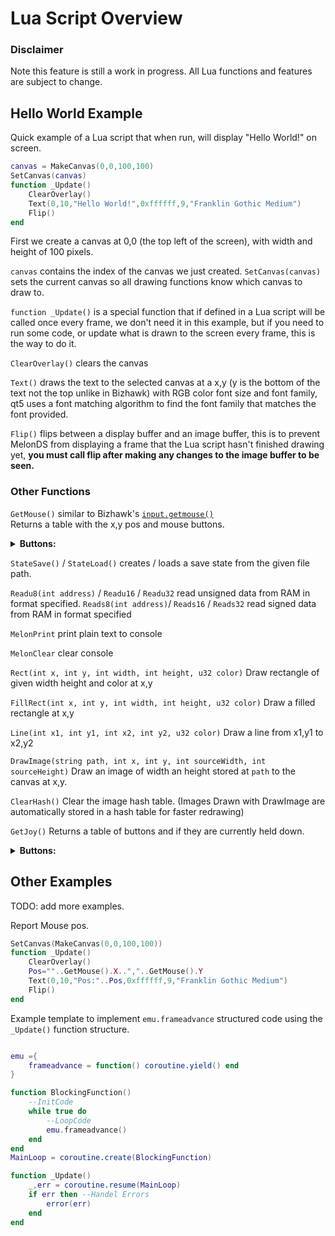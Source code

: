 # Lua Script Overview
### Disclaimer 
Note this feature is still a work in progress. All Lua functions and features are subject to change.
## Hello World Example
Quick example of a Lua script that when run, will display "Hello World!" on screen.

```Lua
canvas = MakeCanvas(0,0,100,100)
SetCanvas(canvas)
function _Update()
    ClearOverlay()
    Text(0,10,"Hello World!",0xffffff,9,"Franklin Gothic Medium")
    Flip()
end
```
First we create a canvas at 0,0 (the top left of the screen), with width and height of 100 pixels.

`canvas` contains the index of the canvas we just created. `SetCanvas(canvas)` sets the current canvas so all drawing functions know which canvas to draw to.

`function _Update()` is a special function that if defined in a Lua script will be called once every frame, we don't need it in this example, but if you need to run some code, or update what is drawn to the screen every frame, this is the way to do it.

`ClearOverlay()` clears the canvas

`Text()` draws the text to the selected canvas at a x,y (y is the bottom of the text not the top unlike in Bizhawk) with RGB color font size and font family, qt5 uses a font matching algorithm to find the font family that matches the font provided. 

`Flip()` flips between a display buffer and an image buffer, this is to prevent MelonDS from displaying a frame that the Lua script hasn't finished drawing yet, **you must call flip after making any changes to the image buffer to be seen.**

### Other Functions

`GetMouse()` similar to Bizhawk's [`input.getmouse()`](https://tasvideos.org/Bizhawk/LuaFunctions)  
Returns a table with the x,y pos and mouse buttons.
<details><summary><b>Buttons:</b></summary><p>

```
    "X,"Y","Left","Middle","Right",
    "XButton1","XButton2"
```
</p>
</details>

`StateSave()` / `StateLoad()` creates / loads a save state from the given file path.

`Readu8(int address)` / `Readu16` / `Readu32` read unsigned data from RAM in format specified.
`Reads8(int address)`/ `Reads16` / `Reads32` read signed data from RAM in format specified

`MelonPrint` print plain text to console

`MelonClear` clear console 

`Rect(int x, int y, int width, int height, u32 color)` Draw rectangle of given width height and color at x,y

`FillRect(int x, int y, int width, int height, u32 color)` Draw a filled rectangle at x,y

`Line(int x1, int y1, int x2, int y2, u32 color)` Draw a line from x1,y1 to x2,y2

`DrawImage(string path, int x, int y, int sourceWidth, int sourceHeight)` Draw an image of width an height stored at `path` to the canvas at x,y.

`ClearHash()` Clear the image hash table. (Images Drawn with DrawImage are automatically stored in a hash table for faster redrawing)

`GetJoy()` Returns a table of buttons and if they are currently held down.  
<details><summary><b>Buttons:</b></summary><p>

```
    "A","B","Select","Start",
    "Right","Left","Up","Down",
    "R","L","X","Y"
```
</p>
</details>



## Other Examples



TODO: add more examples.

Report Mouse pos.
```Lua
SetCanvas(MakeCanvas(0,0,100,100))
function _Update()
    ClearOverlay()
    Pos=""..GetMouse().X..","..GetMouse().Y
    Text(0,10,"Pos:"..Pos,0xffffff,9,"Franklin Gothic Medium")
    Flip()
end

```

Example template to implement `emu.frameadvance` structured code using the `_Update()` function structure.
```Lua

emu ={
    frameadvance = function() coroutine.yield() end
}

function BlockingFunction()
    --InitCode
    while true do
        --LoopCode
        emu.frameadvance()
    end
end
MainLoop = coroutine.create(BlockingFunction)

function _Update()
	_,err = coroutine.resume(MainLoop)
	if err then --Handel Errors
		error(err)
	end
end
```

